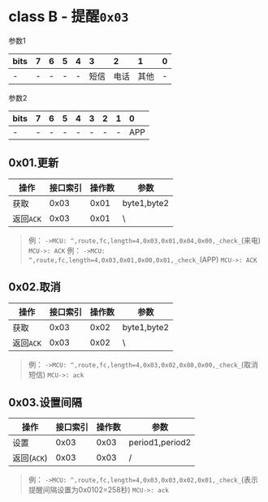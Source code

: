 # class B - 提醒`0x03`

参数1

| bits | 7    | 6    | 5    | 4    | 3    | 2    | 1    | 0    |
| :--- | :--- | :--- | :--- | :--- | :--- | :--- | :--- | :--- |
| -    | -    | -    | -    | -    | 短信   | 电话   | 其他   | -    |

参数2

| bits | 7    | 6    | 5    | 4    | 3    | 2    | 1    | 0    |
| :--- | :--- | :--- | :--- | :--- | :--- | :--- | :--- | :--- |
| -    | -    | -    | -    | -    | -    | -    | -    | APP  |

## 0x01.更新

| 操作 | 接口索引 | 操作数  | 参数   |
| ---- | ---- | ---- | ---- |
| 获取 | 0x03 | 0x01 | byte1,byte2 |
| 返回`ACK` | 0x03 | 0x01 | \ |

> 例：
> `->MCU: ^,route,fc,length=4,0x03,0x01,0x04,0x00,_check_`(来电)
> `MCU->: ACK`
> 例：
> `->MCU: ^,route,fc,length=4,0x03,0x01,0x00,0x01,_check_`(APP)
> `MCU->: ACK`

## 0x02.取消

| 操作 | 接口索引 | 操作数  | 参数   |
| ---- | ---- | ---- | ---- |
| 获取 | 0x03 | 0x02 | byte1,byte2 |
| 返回`ACK` | 0x03 | 0x02 | \ |

> 例：
> `->MCU: ^,route,fc,length=4,0x03,0x02,0x80,0x00,_check_`(取消短信)
> `MCU->: ack`


## 0x03.设置间隔

| 操作 | 接口索引 | 操作数  | 参数   |
| ---- | ---- | ---- | ---- |
| 设置 | 0x03 | 0x03 | period1,period2 |
| 返回(`ACK`) | 0x03 | 0x03 | / |

> 例：
> `->MCU: ^,route,fc,length=4,0x03,0x03,0x02,0x01,_check_`(表示提醒间隔设置为0x0102=258秒)
> `MCU->: ack`
